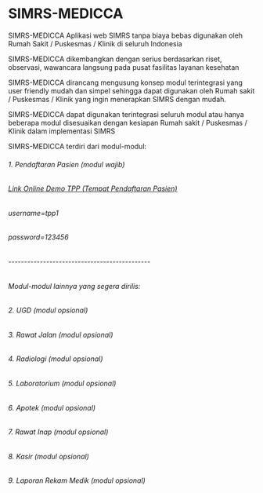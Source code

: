 # SIMRS-MEDICCA
SIMRS-MEDICCA Aplikasi web SIMRS tanpa biaya bebas digunakan oleh Rumah Sakit / Puskesmas / Klinik di seluruh Indonesia

SIMRS-MEDICCA dikembangkan dengan serius berdasarkan riset, observasi, wawancara langsung pada pusat fasilitas layanan kesehatan

SIMRS-MEDICCA dirancang mengusung konsep modul terintegrasi yang user friendly mudah dan simpel sehingga dapat digunakan oleh 
Rumah sakit / Puskesmas / Klinik yang ingin menerapkan SIMRS dengan mudah.

SIMRS-MEDICCA dapat digunakan terintegrasi seluruh modul atau hanya beberapa modul disesuaikan dengan kesiapan 
Rumah sakit / Puskesmas / Klinik dalam implementasi SIMRS

SIMRS-MEDICCA terdiri dari modul-modul:
###### 1. Pendaftaran Pasien (modul wajib)
###### [Link Online Demo TPP (Tempat Pendaftaran Pasien)](http://www.banuatekno.com/tpp "Online Demo Tempat Pendaftaran Pasien")
###### username=tpp1
###### password=123456
###### ---------------------------------------------
###### Modul-modul lainnya yang segera dirilis:
###### 2. UGD (modul opsional)
###### 3. Rawat Jalan (modul opsional)
###### 4. Radiologi (modul opsional)
###### 5. Laboratorium (modul opsional)
###### 6. Apotek (modul opsional)
###### 7. Rawat Inap (modul opsional)
###### 8. Kasir (modul opsional)
###### 9. Laporan Rekam Medik (modul opsional)
